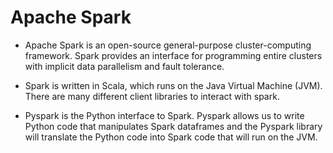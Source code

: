# Apache Spark

- Apache Spark is an open-source general-purpose cluster-computing framework. Spark provides an interface for programming entire clusters with implicit data parallelism and fault tolerance.

- Spark is written in Scala, which runs on the Java Virtual Machine (JVM). There are many different client libraries to interact with spark. 

- Pyspark is the Python interface to Spark. Pyspark allows us to write Python code that manipulates Spark dataframes and the Pyspark library will translate the Python code into Spark code that will run on the JVM.
